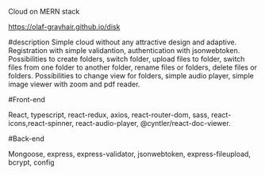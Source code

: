 Cloud on MERN stack

https://olaf-grayhair.github.io/disk

#description
Simple cloud without any attractive design and adaptive.
Registration with simple validantion, authentication with jsonwebtoken.
Possibilities to create folders, switch folder, upload files to folder, 
switch files from one folder to another folder, rename files or folders, delete files or folders.
Possibilities to change view for folders, simple audio player, simple image viewer with zoom and pdf reader.


#Front-end

React, typescript, react-redux, axios, react-router-dom, sass, react-icons,react-spinner, react-audio-player, @cyntler/react-doc-viewer.

#Back-end

Mongoose, express, express-validator, jsonwebtoken, express-fileupload, bcrypt, config
